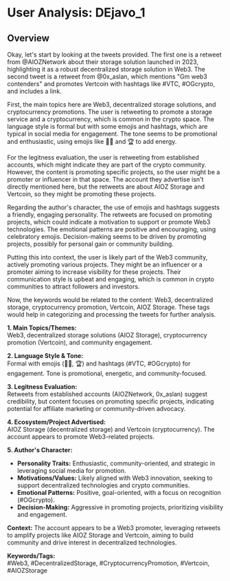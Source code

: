 # User Analysis: DEjavo_1

## Overview

<think>
Okay, let's start by looking at the tweets provided. The first one is a retweet from @AIOZNetwork about their storage solution launched in 2023, highlighting it as a robust decentralized storage solution in Web3. The second tweet is a retweet from @0x_aslan, which mentions "Gm web3 contenders" and promotes Vertcoin with hashtags like #VTC, #OGcrypto, and includes a link.

First, the main topics here are Web3, decentralized storage solutions, and cryptocurrency promotions. The user is retweeting to promote a storage service and a cryptocurrency, which is common in the crypto space. The language style is formal but with some emojis and hashtags, which are typical in social media for engagement. The tone seems to be promotional and enthusiastic, using emojis like ✊🏼 and 🏆 to add energy.

For the legitness evaluation, the user is retweeting from established accounts, which might indicate they are part of the crypto community. However, the content is promoting specific projects, so the user might be a promoter or influencer in that space. The account they advertise isn't directly mentioned here, but the retweets are about AIOZ Storage and Vertcoin, so they might be promoting these projects.

Regarding the author's character, the use of emojis and hashtags suggests a friendly, engaging personality. The retweets are focused on promoting projects, which could indicate a motivation to support or promote Web3 technologies. The emotional patterns are positive and encouraging, using celebratory emojis. Decision-making seems to be driven by promoting projects, possibly for personal gain or community building.

Putting this into context, the user is likely part of the Web3 community, actively promoting various projects. They might be an influencer or a promoter aiming to increase visibility for these projects. Their communication style is upbeat and engaging, which is common in crypto communities to attract followers and investors.

Now, the keywords would be related to the content: Web3, decentralized storage, cryptocurrency promotion, Vertcoin, AIOZ Storage. These tags would help in categorizing and processing the tweets for further analysis.
</think>

**1. Main Topics/Themes:**  
Web3, decentralized storage solutions (AIOZ Storage), cryptocurrency promotion (Vertcoin), and community engagement.  

**2. Language Style & Tone:**  
Formal with emojis (✊🏼, 🏆) and hashtags (#VTC, #OGcrypto) for engagement. Tone is promotional, energetic, and community-focused.  

**3. Legitness Evaluation:**  
Retweets from established accounts (AIOZNetwork, 0x_aslan) suggest credibility, but content focuses on promoting specific projects, indicating potential for affiliate marketing or community-driven advocacy.  

**4. Ecosystem/Project Advertised:**  
AIOZ Storage (decentralized storage) and Vertcoin (cryptocurrency). The account appears to promote Web3-related projects.  

**5. Author's Character:**  
- **Personality Traits:** Enthusiastic, community-oriented, and strategic in leveraging social media for promotion.  
- **Motivations/Values:** Likely aligned with Web3 innovation, seeking to support decentralized technologies and crypto communities.  
- **Emotional Patterns:** Positive, goal-oriented, with a focus on recognition (#OGcrypto).  
- **Decision-Making:** Aggressive in promoting projects, prioritizing visibility and engagement.  

**Context:** The account appears to be a Web3 promoter, leveraging retweets to amplify projects like AIOZ Storage and Vertcoin, aiming to build community and drive interest in decentralized technologies.  

**Keywords/Tags:**  
#Web3, #DecentralizedStorage, #CryptocurrencyPromotion, #Vertcoin, #AIOZStorage